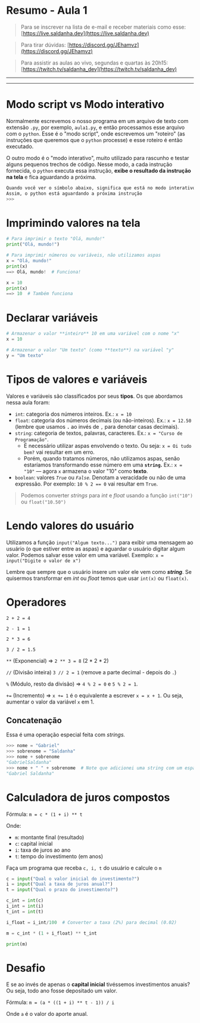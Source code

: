 # Resumo - Aula 1

> Para se inscrever na lista de e-mail e receber materiais como esse: [https://live.saldanha.dev](https://live.saldanha.dev)

> Para tirar dúvidas: [https://discord.gg/JEhamvz](https://discord.gg/JEhamvz)

> Para assistir as aulas ao vivo, segundas e quartas às 20h15: [https://twitch.tv/saldanha_dev](https://twitch.tv/saldanha_dev)

---

---

# Modo script vs Modo interativo

Normalmente escrevemos o nosso programa em um arquivo de texto com extensão `.py`, por exemplo, `aula1.py`, e então processamos esse arquivo com o `python`. Esse é o "modo script", onde escrevemos um "roteiro" (as instruções que queremos que o `python` processe) e esse roteiro é então executado.

O outro modo é o "modo interativo", muito utilizado para rascunho e testar alguns pequenos trechos de código. Nesse modo, a cada instrução fornecida, o  `python` executa essa instrução, **exibe o resultado da instrução na tela** e fica aguardando a próxima.

```python
Quando você ver o símbolo abaixo, significa que está no modo interativo
Assim, o python está aguardando a próxima instrução
>>> 
```

# Imprimindo valores na tela

```python
# Para imprimir o texto "Olá, mundo!"
print("Olá, mundo!")

# Para imprimir números ou variáveis, não utilizamos aspas
x = "Olá, mundo!"
print(x)
==> Olá, mundo!  # Funciona!

x = 10
print(x)
==> 10  # Também funciona
```

# Declarar variáveis

```python
# Armazenar o valor **inteiro** 10 em uma variável com o nome "x"
x = 10

# Armazenar o valor "Um texto" (como **texto**) na variável "y"
y = "Um texto" 
```

# Tipos de valores e variáveis

Valores e variáveis são classificados por seus **tipos**. Os que abordamos nessa aula foram:

- `int`: categoria dos números inteiros. Ex.: `x = 10`
- `float`: categoria dos números decimais (ou não-inteiros). Ex.: `x = 12.50` (lembre que usamos **`.`** ao invés de `,` para denotar casas decimais).
- `string`: categoria de textos, palavras, caracteres. Ex.: `x = "Curso de Programação"`.
    - É necessário utilizar aspas envolvendo o texto. Ou seja: `x = Oi tudo bem?` vai resultar em um erro.
    - Porém, quando tratamos números, não utilizamos aspas, senão estaríamos transformando esse número em uma **`string`.** Ex.: `x = "10"` — agora `x` armazena o valor "10" como **texto**.
- `boolean`: valores *`True`* ou *`False`.* Denotam a veracidade ou não de uma expressão. Por exemplo: `10 % 2 == 0` vai resultar em `True`.

> Podemos converter *strings* para *int* e *float* usando a função `int("10")` ou `float("10.50")`

# Lendo valores do usuário

Utilizamos a função `input("Algum texto...")` para exibir uma mensagem ao usuário (o que estiver entre as aspas) e aguardar o usuário digitar algum valor. Podemos salvar esse valor em uma variável. Exemplo: `x = input("Digite o valor de x")`

Lembre que sempre que o usuário insere um valor ele vem como ***string***. Se quisermos transformar em *int* ou *float* temos que usar `int(x)` ou `float(x)`.

# Operadores

`2 + 2 = 4`

`2 - 1 = 1`

`2 * 3 = 6`

`3 / 2 = 1.5`

`**` (Exponencial) ⇒ `2 ** 3 = 8` (2 * 2 * 2)

`//` (Divisão inteira) `3 // 2 = 1` (remove a parte decimal - depois do `.`)

`%` (Módulo, resto da divisão) ⇒ `4 % 2 = 0` e `5 % 2 = 1`.

 `+=` (Incremento) ⇒ `x += 1` é o equivalente a escrever `x = x + 1`. Ou seja, aumentar o valor da variável `x` em 1.

## Concatenação

Essa é uma operação especial feita com *strings.*

```python
>>> nome = "Gabriel"
>>> sobrenome = "Saldanha"
>>> nome + sobrenome
"GabrielSaldanha"
>>> nome + " " + sobrenome  # Note que adicionei uma string com um espaço em branco " "
"Gabriel Saldanha"

```

# Calculadora de juros compostos

Fórmula: `m = c * (1 + i) ** t`

Onde:

- `m`: montante final (resultado)
- `c`: capital inicial
- `i`: taxa de juros ao ano
- `t`: tempo do investimento (em anos)

Faça um programa que receba `c, i, t` do usuário e calcule o `m`

```python
c = input("Qual o valor inicial do investimento?")
i = input("Qual a taxa de juros anual?")
t = input("Qual o prazo do investimento?")

c_int = int(c)
i_int = int(i)
t_int = int(t)

i_float = i_int/100  # Converter a taxa (2%) para decimal (0.02)

m = c_int * (1 + i_float) ** t_int

print(m)
```

# Desafio

E se ao invés de apenas o **capital inicial** tivéssemos investimentos anuais? Ou seja, todo ano fosse depositado um valor.

Fórmula: `m = (a * ((1 + i) ** t - 1)) / i`

Onde `a` é o valor do aporte anual.